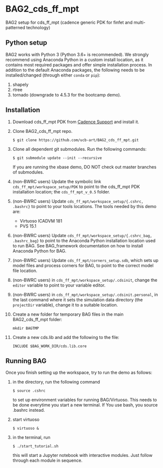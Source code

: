 # BAG2_cds_ff_mpt
BAG2 setup for cds_ff_mpt (cadence generic PDK for finfet and multi-patterned technology)

## Python setup

BAG2 works with Python 3 (Python 3.6+ is recommended).  We strongly recommend using Anaconda Python in a custom 
install location, as it contains most required packages and offer simple installation process.  In addition to 
the default Anaconda packages, the following needs to be installed/changed (through either `conda` or `pip`):

1. shapely
2. rtree 
3. tornado (downgrade to 4.5.3 for the bootcamp demo).

## Installation
1. Download cds_ff_mpt PDK from [Cadence Support](https://support.cadence.com) 
and install it.

2. Clone BAG2_cds_ff_mpt repo.

    ```
    $ git clone https://github.com/ucb-art/BAG2_cds_ff_mpt.git
    ```
    
3. Clone all dependent git submodules.  Run the following commands:

    ```
    $ git submodule update --init --recursive
    ```

   If you are running the xbase demo, DO NOT check out master branches of submodules.

4. (non-BWRC users) Update the symbolic link `cds_ff_mpt/workspace_setup/PDK` to point to the cds_ff_mpt 
   PDK installation location; the `cds_ff_mpt_v_0.5` folder.
  
5. (non-BWRC users) Update `cds_ff_mpt/workspace_setup/{.cshrc, .bashrc}` to point to your tools locations.
   The tools needed by this demo are:

   - Virtuoso ICADVM 181
   - PVS 15.1
   
6. (non-BWRC users) Update `cds_ff_mpt/workspace_setup/{.cshrc_bag, .bashrc_bag}` to point to the Anaconda 
   Python installation location used to run BAG.  See BAG_framework documentation on how to install Anaconda 
   Python for BAG.

7. (non-BWRC users) Update `cds_ff_mpt/corners_setup.sdb`, which sets up model files and process corners for BAG,
   to point to the correct model file location.
   
8. (non-BWRC users) in `cds_ff_mpt/workspace_setup/.cdsinit`, change the `editor` variable to point to your
   variable editor.
   
9. (non-BWRC users) in `cds_ff_mpt/workspace_setup/.cdsinit.personal`, in the last command where it sets the
   simulation data directory (the `projectDir` variable), change it to a suitable location.

10. Create a new folder for temporary BAG files in the main BAG2_cds_ff_mpt folder:
    ```
    mkdir BAGTMP
    ```

11. Create a new cds.lib and add the following to the file:
    ```
    INCLUDE $BAG_WORK_DIR/cds.lib.core
    ```

## Running BAG

Once you finish setting up the workspace, try to run the demo as follows:

1. in the directory, run the following command

   ```
   $ source .cshrc
   ```

   to set up environment variables for running BAG/Virtuoso.  This needs to be done everytime you start a new terminal.
   If You use bash, you source .bashrc instead.

2. start virtuoso

   ```
   $ virtuoso &
   ```

3. in the terminal, run

   ```
   $ ./start_tutorial.sh
   ```

   this will start a Jupyter notebook with interactive modules.  Just follow through each module in sequence.

